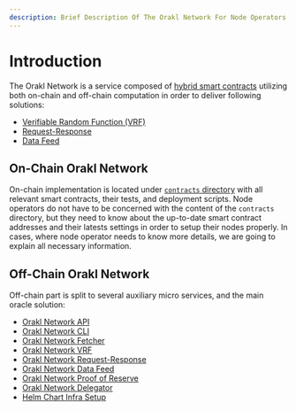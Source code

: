 ```yaml
---
description: Brief Description Of The Orakl Network For Node Operators
---
```


# Introduction

The Orakl Network is a service composed of [hybrid smart contracts](https://blog.chain.link/hybrid-smart-contracts-explained/) utilizing both on-chain and off-chain computation in order to deliver following solutions:

* [Verifiable Random Function (VRF)](../developers-guide/vrf.md)
* [Request-Response](../developers-guide/request-response.md)
* [Data Feed](../developers-guide/data-feed.md)

## On-Chain Orakl Network

On-chain implementation is located under [`contracts` directory](https://github.com/Bisonai/orakl/tree/master/contracts) with all relevant smart contracts, their tests, and deployment scripts. Node operators do not have to be concerned with the content of the `contracts` directory, but they need to know about the up-to-date smart contract addresses and their latests settings in order to setup their nodes properly. In cases, where node operator needs to know more details, we are going to explain all necessary information.

## Off-Chain Orakl Network

Off-chain part is split to several auxiliary micro services, and the main oracle solution:

* [Orakl Network API](api.md)
* [Orakl Network CLI](cli/)
* [Orakl Network Fetcher](fetcher.md)
* [Orakl Network VRF](vrf.md)
* [Orakl Network Request-Response](request-response.md)
* [Orakl Network Data Feed](data-feed.md)
* [Orakl Network Proof of Reserve](proof-of-reserve.md)
* [Orakl Network Delegator](delegator.md)
* [Helm Chart Infra Setup](helmchart.md)
